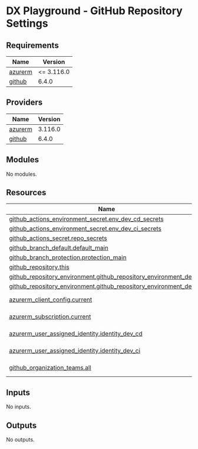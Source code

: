 # DX Playground - GitHub Repository Settings

<!-- BEGIN_TF_DOCS -->
## Requirements

| Name | Version |
|------|---------|
| <a name="requirement_azurerm"></a> [azurerm](#requirement\_azurerm) | <= 3.116.0 |
| <a name="requirement_github"></a> [github](#requirement\_github) | 6.4.0 |

## Providers

| Name | Version |
|------|---------|
| <a name="provider_azurerm"></a> [azurerm](#provider\_azurerm) | 3.116.0 |
| <a name="provider_github"></a> [github](#provider\_github) | 6.4.0 |

## Modules

No modules.

## Resources

| Name | Type |
|------|------|
| [github_actions_environment_secret.env_dev_cd_secrets](https://registry.terraform.io/providers/integrations/github/6.4.0/docs/resources/actions_environment_secret) | resource |
| [github_actions_environment_secret.env_dev_ci_secrets](https://registry.terraform.io/providers/integrations/github/6.4.0/docs/resources/actions_environment_secret) | resource |
| [github_actions_secret.repo_secrets](https://registry.terraform.io/providers/integrations/github/6.4.0/docs/resources/actions_secret) | resource |
| [github_branch_default.default_main](https://registry.terraform.io/providers/integrations/github/6.4.0/docs/resources/branch_default) | resource |
| [github_branch_protection.protection_main](https://registry.terraform.io/providers/integrations/github/6.4.0/docs/resources/branch_protection) | resource |
| [github_repository.this](https://registry.terraform.io/providers/integrations/github/6.4.0/docs/resources/repository) | resource |
| [github_repository_environment.github_repository_environment_dev_cd](https://registry.terraform.io/providers/integrations/github/6.4.0/docs/resources/repository_environment) | resource |
| [github_repository_environment.github_repository_environment_dev_ci](https://registry.terraform.io/providers/integrations/github/6.4.0/docs/resources/repository_environment) | resource |
| [azurerm_client_config.current](https://registry.terraform.io/providers/hashicorp/azurerm/latest/docs/data-sources/client_config) | data source |
| [azurerm_subscription.current](https://registry.terraform.io/providers/hashicorp/azurerm/latest/docs/data-sources/subscription) | data source |
| [azurerm_user_assigned_identity.identity_dev_cd](https://registry.terraform.io/providers/hashicorp/azurerm/latest/docs/data-sources/user_assigned_identity) | data source |
| [azurerm_user_assigned_identity.identity_dev_ci](https://registry.terraform.io/providers/hashicorp/azurerm/latest/docs/data-sources/user_assigned_identity) | data source |
| [github_organization_teams.all](https://registry.terraform.io/providers/integrations/github/6.4.0/docs/data-sources/organization_teams) | data source |

## Inputs

No inputs.

## Outputs

No outputs.
<!-- END_TF_DOCS -->